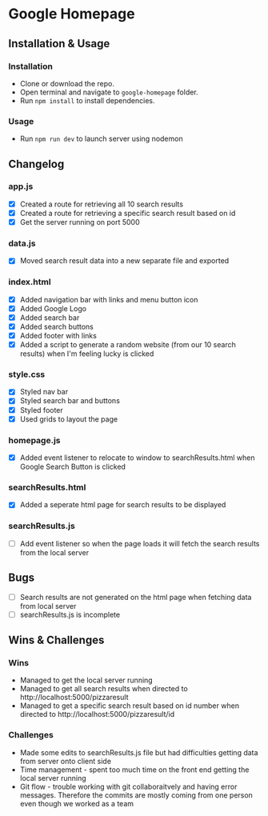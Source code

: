 # Google Homepage

## Installation & Usage

### Installation

-   Clone or download the repo.
-   Open terminal and navigate to `google-homepage` folder.
-   Run `npm install` to install dependencies.

### Usage

-   Run `npm run dev` to launch server using nodemon

## Changelog

### app.js

-   [x] Created a route for retrieving all 10 search results
-   [x] Created a route for retrieving a specific search result based on id
-   [x] Get the server running on port 5000

### data.js

-   [x] Moved search result data into a new separate file and exported

### index.html

-   [x] Added navigation bar with links and menu button icon
-   [x] Added Google Logo
-   [x] Added search bar
-   [x] Added search buttons
-   [x] Added footer with links
-   [x] Added a script to generate a random website (from our 10 search results) when I'm feeling lucky is clicked

### style.css

-   [x] Styled nav bar
-   [x] Styled search bar and buttons
-   [x] Styled footer
-   [x] Used grids to layout the page

### homepage.js

-   [x] Added event listener to relocate to window to searchResults.html when Google Search Button is clicked

### searchResults.html

-   [x] Added a seperate html page for search results to be displayed

### searchResults.js

-   [ ] Add event listener so when the page loads it will fetch the search results from the local server

## Bugs

-   [ ] Search results are not generated on the html page when fetching data from local server
-   [ ] searchResults.js is incomplete

## Wins & Challenges

### Wins

-   Managed to get the local server running
-   Managed to get all search results when directed to http://localhost:5000/pizzaresult
-   Managed to get a specific search result based on id number when directed to http://localhost:5000/pizzaresult/id

### Challenges

-   Made some edits to searchResults.js file but had difficulties getting data from server onto client side
-   Time management - spent too much time on the front end getting the local server running
-   Git flow - trouble working with git collaboraitvely and having error messages. Therefore the commits are mostly coming from one person even though we worked as a team
